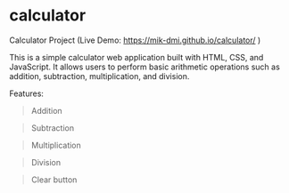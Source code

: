 # calculator
Calculator Project (Live Demo: https://mik-dmi.github.io/calculator/ )

This is a simple calculator web application built with HTML, CSS, and JavaScript. It allows users to perform basic arithmetic operations such as addition, subtraction, multiplication, and division.

Features:

> Addition

> Subtraction

> Multiplication

> Division

> Clear button
